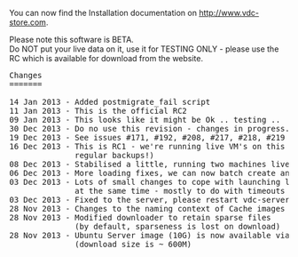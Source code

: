 You can now find the Installation documentation on <a href="http://www.vdc-store.com">http://www.vdc-store.com</a>.

Please note this software is BETA.<br/>
Do NOT put your live data on it, use it for TESTING ONLY - please use the RC which is
available for download from the website.

<pre>
Changes
=======

14 Jan 2013 - Added postmigrate_fail script
11 Jan 2013 - This is the official RC2
09 Jan 2013 - This looks like it might be Ok .. testing ..
30 Dec 2013 - Do no use this revision - changes in progress.
19 Dec 2013 - See issues #171, #192, #208, #217, #218, #219
16 Dec 2013 - This is RC1 - we're running live VM's on this (although taking 
              regular backups!)
08 Dec 2013 - Stabilised a little, running two machines live on this version
06 Dec 2013 - More loading fixes, we can now batch create and migrate 40 vm's
03 Dec 2013 - Lots of small changes to cope with launching lots of VM's
              at the same time - mostly to do with timeouts and locks
03 Dec 2013 - Fixed to the server, please restart vdc-server after downloading!
28 Nov 2013 - Changes to the naming context of Cache images
28 Nov 2013 - Modified downloader to retain sparse files
              (by default, sparseness is lost on download)
28 Nov 2013 - Ubuntu Server image (10G) is now available via Marketplace
              (download size is ~ 600M)

</pre>
